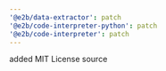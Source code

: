 ```yaml
---
'@e2b/data-extractor': patch
'@e2b/code-interpreter-python': patch
'@e2b/code-interpreter': patch
---
```


added MIT License source
